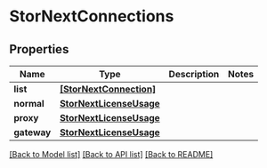 # StorNextConnections


## Properties

Name | Type | Description | Notes
------------ | ------------- | ------------- | -------------
**list** | [**[StorNextConnection]**](StorNextConnection.md) |  | 
**normal** | [**StorNextLicenseUsage**](StorNextLicenseUsage.md) |  | 
**proxy** | [**StorNextLicenseUsage**](StorNextLicenseUsage.md) |  | 
**gateway** | [**StorNextLicenseUsage**](StorNextLicenseUsage.md) |  | 

[[Back to Model list]](../#documentation-for-models) [[Back to API list]](../#documentation-for-api-endpoints) [[Back to README]](../)


